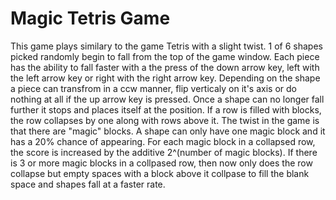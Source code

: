 # Magic Tetris Game
This game plays similary to the game Tetris with a slight twist.  1 of 6 shapes picked randomly begin to fall from the top of the game window.  Each piece has the ability to fall faster with a the press of the down arrow key, left with the left arrow key or right with the right arrow key.  Depending on the shape a piece can transfrom in a ccw manner, flip verticaly on it's axis or do nothing at all if the up arrow key is pressed.  Once a shape can no longer fall further it stops and places itself at the position.  If a row is filled with blocks, the row collapses by one along with rows above it.  The twist in the game is that there are "magic" blocks.  A shape can only have one magic block and it has a 20% chance of appearing.  For each magic block in a collapsed row, the score is increased by the additive 2^(number of magic blocks).  If there is 3 or more magic blocks in a collpased row, then now only does the row collapse but empty spaces with a block above it collpase to fill the blank space and shapes fall at a faster rate.  
